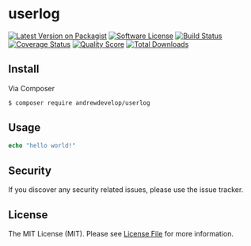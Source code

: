 # userlog

[![Latest Version on Packagist][ico-version]][link-packagist]
[![Software License][ico-license]](LICENSE.md)
[![Build Status][ico-travis]][link-travis]
[![Coverage Status][ico-scrutinizer]][link-scrutinizer]
[![Quality Score][ico-code-quality]][link-code-quality]
[![Total Downloads][ico-downloads]][link-downloads]



## Install

Via Composer

``` bash
$ composer require andrewdevelop/userlog
```

## Usage

``` php
echo "hello world!"
```

## Security

If you discover any security related issues, please use the issue tracker.


## License

The MIT License (MIT). Please see [License File](LICENSE.md) for more information.

[ico-version]: https://img.shields.io/packagist/v/andrewdevelop/userlog.svg?style=flat-square
[ico-license]: https://img.shields.io/badge/license-MIT-brightgreen.svg?style=flat-square
[ico-travis]: https://img.shields.io/travis/andrewdevelop/userlog/master.svg?style=flat-square
[ico-scrutinizer]: https://img.shields.io/scrutinizer/coverage/g/andrewdevelop/userlog.svg?style=flat-square
[ico-code-quality]: https://img.shields.io/scrutinizer/g/andrewdevelop/userlog.svg?style=flat-square
[ico-downloads]: https://img.shields.io/packagist/dt/andrewdevelop/userlog.svg?style=flat-square

[link-packagist]: https://packagist.org/packages/andrewdevelop/userlog
[link-travis]: https://travis-ci.org/andrewdevelop/userlog
[link-scrutinizer]: https://scrutinizer-ci.com/g/andrewdevelop/userlog/code-structure
[link-code-quality]: https://scrutinizer-ci.com/g/andrewdevelop/userlog
[link-downloads]: https://packagist.org/packages/andrewdevelop/userlog
[link-author]: https://github.com/:author_username
[link-contributors]: ../../contributors
